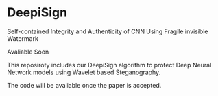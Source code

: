 # DeepiSign

Self-contained Integrity and Authenticity of CNN Using Fragile invisible Watermark

Avaliable Soon

This reposiroty includes our DeepiSign algorithm to protect Deep Neural Network models using Wavelet based Steganography.

The code will be avaliable once the paper is accepted.
